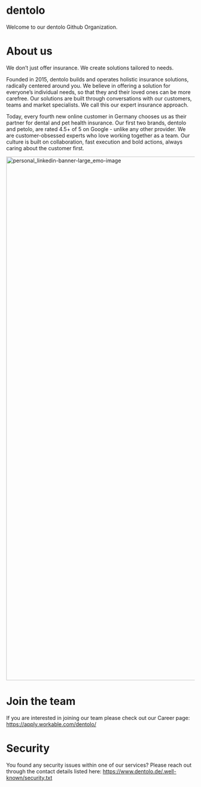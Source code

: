 # dentolo
Welcome to our dentolo Github Organization.



# About us
We don’t just offer insurance. We create solutions tailored to needs.

Founded in 2015, dentolo builds and operates holistic insurance solutions, radically centered around you. We believe in offering a solution for everyone’s individual needs, so that they and their loved ones can be more carefree. Our solutions are built through conversations with our customers, teams and market specialists. We call this our expert insurance approach.

Today, every fourth new online customer in Germany chooses us as their partner for dental and pet health insurance. Our first two brands, dentolo and petolo, are rated 4.5+ of 5 on Google - unlike any other provider. We are customer-obsessed experts who love working together as a team. Our culture is built on collaboration, fast execution and bold actions, always caring about the customer first.

<img width="1400" alt="personal_linkedin-banner-large_emo-image" src="https://github.com/dentolo/dentolo/assets/12411088/8c8cc09e-6793-4aad-8691-c084202904c9">

# Join the team
If you are interested in joining our team please check out our Career page:
https://apply.workable.com/dentolo/

# Security
You found any security issues within one of our services?
Please reach out through the contact details listed here: https://www.dentolo.de/.well-known/security.txt
